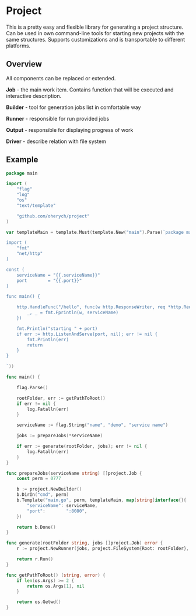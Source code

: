 # Project

This is a pretty easy and flexible library for generating a project structure. 
Can be used in own command-line tools for starting new projects with the same structures. 
Supports customizations and is transportable to different platforms.

## Overview
All components can be replaced or extended.

**Job** - the main work item. Contains function that will be executed and interactive description.

**Builder** - tool for generation jobs list in comfortable way

**Runner** - responsible for run provided jobs 

**Output** - responsible for displaying progress of work

**Driver** - describe relation with file system

## Example

```go
package main

import (
	"flag"
	"log"
	"os"
	"text/template"

	"github.com/oherych/project"
)

var templateMain = template.Must(template.New("main").Parse(`package main

import (
	"fmt"
	"net/http"
)

const (
	serviceName = "{{.serviceName}}"
	port        = "{{.port}}"
)

func main() {

	http.HandleFunc("/hello", func(w http.ResponseWriter, req *http.Request) {
		_, _ = fmt.Fprintln(w, serviceName)
	})

	fmt.Println("starting " + port)
	if err := http.ListenAndServe(port, nil); err != nil {
		fmt.Println(err)
		return
	}
}

`))

func main() {

	flag.Parse()

	rootFolder, err := getPathToRoot()
	if err != nil {
		log.Fatalln(err)
	}

	serviceName := flag.String("name", "demo", "service name")

	jobs := prepareJobs(*serviceName)

	if err := generate(rootFolder, jobs); err != nil {
		log.Fatalln(err)
	}
}

func prepareJobs(serviceName string) []project.Job {
	const perm = 0777

	b := project.NewBuilder()
	b.DirIn("cmd", perm)
	b.Template("main.go", perm, templateMain, map[string]interface{}{
		"serviceName": serviceName,
		"port":        ":8080",
	})

	return b.Done()
}

func generate(rootFolder string, jobs []project.Job) error {
	r := project.NewRunner(jobs, project.FileSystem{Root: rootFolder}, project.ConsoleOutput{Writer: os.Stdout})

	return r.Run()
}

func getPathToRoot() (string, error) {
	if len(os.Args) >= 2 {
		return os.Args[1], nil
	}

	return os.Getwd()
}

```